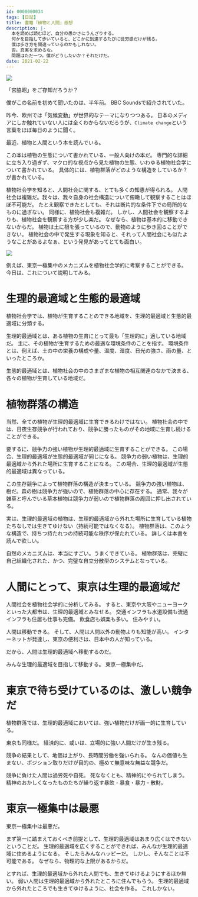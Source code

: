 ```yaml
---
id: 0000000034
tags: [日記]
title: 書籍『植物と人間』感想
description: |-
  本を読めば読むほど、自分の愚かさにうんざりする。
  何かを目指して歩いていると、どこかに到達するたびに徒労感だけが残る。
  僕は歩き方を間違っているのかもしれない。
  否。真実を求めるな。
  問題はただ一つ。僕がどうしたいか？それだけだ。
date: 2021-02-22
---
```


<a href="https://www.amazon.co.jp/%E6%A4%8D%E7%89%A9%E3%81%A8%E4%BA%BA%E9%96%93-%E7%94%9F%E7%89%A9%E7%A4%BE%E4%BC%9A%E3%81%AE%E3%83%90%E3%83%A9%E3%83%B3%E3%82%B9-NHK%E3%83%96%E3%83%83%E3%82%AF%E3%82%B9-%E5%AE%AE%E8%84%87-%E6%98%AD/dp/4140011092?__mk_ja_JP=%E3%82%AB%E3%82%BF%E3%82%AB%E3%83%8A&dchild=1&keywords=%E4%BA%BA%E9%96%93%E3%81%A8%E6%A4%8D%E7%89%A9&qid=1614265890&s=books&sr=1-1&linkCode=li2&tag=taito062507-22&linkId=e3c2440a8697f00fd671c4cf165a43e1&language=ja_JP&ref_=as_li_ss_il" target="_blank"><img border="0" src="//ws-fe.amazon-adsystem.com/widgets/q?_encoding=UTF8&ASIN=4140011092&Format=_SL160_&ID=AsinImage&MarketPlace=JP&ServiceVersion=20070822&WS=1&tag=taito062507-22&language=ja_JP" ></a><img src="https://ir-jp.amazon-adsystem.com/e/ir?t=taito062507-22&language=ja_JP&l=li2&o=9&a=4140011092" width="1" height="1" border="0" alt="" style="border:none !important; margin:0px !important;" />

「宮脇昭」をご存知だろうか？

僕がこの名前を初めて聞いたのは、半年前。
BBC Soundsで紹介されていた。

昨今、欧州では「気候変動」が世界的なテーマになりつつある。
日本のメディアにしか触れていない人には全くわからないだろうが、`Climate change`という言葉をほぼ毎日のように聞く。

最近、植物と人間という本を読んでいる。

この本は植物の生態について書かれている、一般人向けの本だ。
専門的な詳細に立ち入り過ぎず、マクロ的な視点から見た植物の生態、いわゆる植物社会学について書かれている。
具体的には、植物群落がどのような構造をしているか？が書かれている。

植物社会学を知ると、人間社会に関する、とても多くの知恵が得られる。
人間社会は複雑だ。我々は、我々自身の社会構造について俯瞰して観察することはほぼ不可能だ。
たとえ観察できたとしても、それは断片的な条件下での局所的なものに過ぎない。
同様に、植物社会も複雑だ。
しかし、人間社会を観察するよりも、植物社会を観察する方が少し楽だ。
なぜなら、植物は基本的に移動できないからだ。
植物は土に根を張っているので、動物のように歩き回ることができない。
植物社会の中で発生する現象を知ると、それって人間社会にも似たようなことがあるよなぁ、という発見があってとても面白い。

<a href="https://www.amazon.co.jp/%E6%A4%8D%E7%89%A9%E3%81%A8%E4%BA%BA%E9%96%93-%E7%94%9F%E7%89%A9%E7%A4%BE%E4%BC%9A%E3%81%AE%E3%83%90%E3%83%A9%E3%83%B3%E3%82%B9-NHK%E3%83%96%E3%83%83%E3%82%AF%E3%82%B9-%E5%AE%AE%E8%84%87-%E6%98%AD/dp/4140011092?&linkCode=li2&tag=taito062507-22&linkId=45de31a32baf275d60d121bdaa372687&language=ja_JP&ref_=as_li_ss_il" target="_blank"><img border="0" src="//ws-fe.amazon-adsystem.com/widgets/q?_encoding=UTF8&ASIN=4140011092&Format=_SL160_&ID=AsinImage&MarketPlace=JP&ServiceVersion=20070822&WS=1&tag=taito062507-22&language=ja_JP" ></a><img src="https://ir-jp.amazon-adsystem.com/e/ir?t=taito062507-22&language=ja_JP&l=li2&o=9&a=4140011092" width="1" height="1" border="0" alt="" style="border:none !important; margin:0px !important;" />

例えば、東京一極集中のメカニズムを植物社会学的に考察することができる。
今日は、これについて説明してみる。

# 生理的最適域と生態的最適域

植物社会学では、植物が生育することのできる地域を、生理的最適域と生態的最適域に分類する。

生理的最適域とは、ある植物の生育にとって最も「生理的に」適している地域だ。
主に、その植物が生育するための最適な環境条件のことを指す。
環境条件とは、例えば、土の中の栄養の構成や量、温度、湿度、日光の強さ、雨の量、といったところか。

生態的最適域とは、植物社会の中のさまざまな植物の相互関連のなかで決まる、各々の植物が生育している地域だ。

# 植物群落の構造

当然、全ての植物が生理的最適域に生育できるわけではない。
植物社会の中では、日夜生存競争が行われており、競争に勝ったものがその地域に生育し続けることができる。

要するに、競争力の強い植物が生理的最適域に生育することができる。
この場合、生理的最適域が生態的最適域が同じになる。
競争力の弱い植物は、生理的最適域から外れた場所に生育することになる。
この場合、生理的最適域が生態的最適域は異なっている。

この生存競争によって植物群落の構造が決まっている。
競争力の強い植物は、樹だ。森の樹は競争力が強いので、植物群落の中心に存在する。
通常、我々が雑草と呼んでいる草本植物は競争力が弱いので植物群落の周囲に押し出されている。

実は、生理的最適域の植物は、生理的最適域から外れた場所に生育している植物たちなしでは生きてゆけない（持続可能ではなくなる）。
植物群落は、このような構造で、持ちつ持たれつの持続可能な秩序が保たれている。
詳しくは本書を読んで欲しい。

自然のメカニズムは、本当にすごい。うまくできている。
植物群落は、完璧に自己組織化された、かつ、完璧な自立分散型のシステムとなっている。

# 人間にとって、東京は生理的最適域だ

人間社会を植物社会学的に分析してみる。
すると、東京や大阪やニューヨークといった大都市は、生理的最適域とみなせる。
交通インフラも水道設備も流通インフラも住居も仕事も完備。
飲食店も娯楽も多い。
住みやすい。

人間は移動できる。
そして、人間は人間以外の動物よりも知能が高い。
インターネットが発達し、東京の便利さは、日本中の人が知っている。

だから、人間は生理的最適域へ移動するのだ。

みんな生理的最適域を目指して移動する。
東京一極集中だ。

# 東京で待ち受けているのは、激しい競争だ

植物群落では、生理的最適域においては、強い植物だけが画一的に生育している。

東京も同様だ。
経済的に、或いは、立場的に強い人間だけが生き残る。

競争の結果として、地価は上がり、長時間労働を強いられる。
なんの価値も生まない、ポジション取りだけが目的の、極めて無意味な無益な競争だ。

競争に負けた人間は過労死や自死。
死ななくとも、精神的にやられてしまう。
精神のおかしくなったものたちが繰り返す暴飲・暴食・暴力・散財。

# 東京一極集中は最悪

東京一極集中は最悪だ。

まず第一に踏まえておくべき前提として、生理的最適域はあまり広くはできないということだ。
生理的最適域を広くすることができれば、みんなが生理的最適域に住めるようになる。
そしたらみんなハッピーだ。
しかし、そんなことは不可能である。
なぜなら、物理的な上限があるからだ。

とすれば、生理的最適域から外れた人間でも、生きてゆけるようにするほか無い。
弱い人間は生理的最適域から外れたところに住んでもらう。
生理的最適域から外れたところでも生きてゆけるように、社会を作る。
これしかない。
